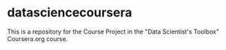 # datasciencecoursera
This is a repository for the Course Project in the "Data Scientist's Toolbox" Coursera.org course. 

